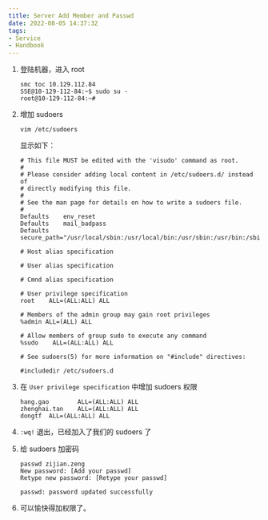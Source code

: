 ```yaml
---
title: Server Add Member and Passwd
date: 2022-08-05 14:37:32
tags: 
- Service
- Handbook
---
```


1. 登陆机器，进入 root
   
   ```shell
   smc toc 10.129.112.84
   SSE@10-129-112-84:~$ sudo su -
   root@10-129-112-84:~#
   ```

2. 增加 sudoers
   
   ```shell
   vim /etc/sudoers
   ```
   
   显示如下：
   
   ```shell
   # This file MUST be edited with the 'visudo' command as root.
   #
   # Please consider adding local content in /etc/sudoers.d/ instead of
   # directly modifying this file.
   #
   # See the man page for details on how to write a sudoers file.
   #
   Defaults    env_reset
   Defaults    mail_badpass
   Defaults    secure_path="/usr/local/sbin:/usr/local/bin:/usr/sbin:/usr/bin:/sbin:/bin:/snap/bin"
   
   # Host alias specification
   
   # User alias specification
   
   # Cmnd alias specification
   
   # User privilege specification
   root    ALL=(ALL:ALL) ALL
   
   # Members of the admin group may gain root privileges
   %admin ALL=(ALL) ALL
   
   # Allow members of group sudo to execute any command
   %sudo    ALL=(ALL:ALL) ALL
   
   # See sudoers(5) for more information on "#include" directives:
   
   #includedir /etc/sudoers.d
   ```

3. 在 `User privilege specification`  中增加 sudoers 权限
   
   ```shell
   hang.gao        ALL=(ALL:ALL) ALL
   zhenghai.tan    ALL=(ALL:ALL) ALL
   dongtf  ALL=(ALL:ALL) ALL
   ```

4. `:wq!` 退出，已经加入了我们的 sudoers 了

5. 给 sudoers 加密码
   
   ```shell
   passwd zijian.zeng
   New password: [Add your passwd]
   Retype new password: [Retype your passwd]
   
   passwd: password updated successfully
   ```

6. 可以愉快得加权限了。
